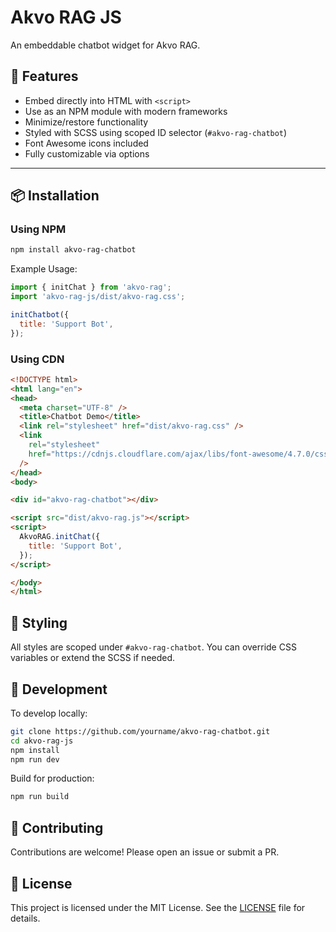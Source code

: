 # Akvo RAG JS

An embeddable chatbot widget for Akvo RAG.

## 🎯 Features

- Embed directly into HTML with `<script>`
- Use as an NPM module with modern frameworks
- Minimize/restore functionality
- Styled with SCSS using scoped ID selector (`#akvo-rag-chatbot`)
- Font Awesome icons included
- Fully customizable via options

---

## 📦 Installation

### Using NPM

```bash
npm install akvo-rag-chatbot
```

Example Usage:

```javascript
import { initChat } from 'akvo-rag';
import 'akvo-rag-js/dist/akvo-rag.css';

initChatbot({
  title: 'Support Bot',
});

```

### Using CDN

```html
<!DOCTYPE html>
<html lang="en">
<head>
  <meta charset="UTF-8" />
  <title>Chatbot Demo</title>
  <link rel="stylesheet" href="dist/akvo-rag.css" />
  <link
    rel="stylesheet"
    href="https://cdnjs.cloudflare.com/ajax/libs/font-awesome/4.7.0/css/font-awesome.min.css "
  />
</head>
<body>

<div id="akvo-rag-chatbot"></div>

<script src="dist/akvo-rag.js"></script>
<script>
  AkvoRAG.initChat({
    title: 'Support Bot',
  });
</script>

</body>
</html>
```

## 🎨 Styling 

All styles are scoped under `#akvo-rag-chatbot`. You can override CSS variables or extend the SCSS if needed. 

## 🧱 Development 

To develop locally: 

```bash
git clone https://github.com/yourname/akvo-rag-chatbot.git 
cd akvo-rag-js
npm install
npm run dev
```

Build for production:
```bash
npm run build
```

## 🤝 Contributing 

Contributions are welcome! Please open an issue or submit a PR. 

## 📄 License
This project is licensed under the MIT License. See the [LICENSE](LICENSE) file for details.
